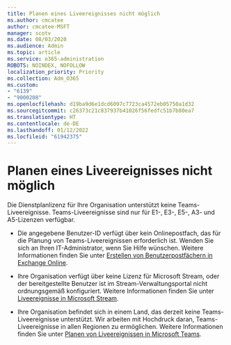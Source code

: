 ```yaml
---
title: Planen eines Liveereignisses nicht möglich
ms.author: cmcatee
author: cmcatee-MSFT
manager: scotv
ms.date: 08/03/2020
ms.audience: Admin
ms.topic: article
ms.service: o365-administration
ROBOTS: NOINDEX, NOFOLLOW
localization_priority: Priority
ms.collection: Adm_O365
ms.custom:
- "6139"
- "9000208"
ms.openlocfilehash: d19ba9d6e1dcd6097c7723ca4572eb05750a1d32
ms.sourcegitcommit: c26373c21c837937b41026f56fedfc51b7b80ea7
ms.translationtype: HT
ms.contentlocale: de-DE
ms.lasthandoff: 01/12/2022
ms.locfileid: "61942375"
---
```

# <a name="unable-to-schedule-a-live-event"></a>Planen eines Liveereignisses nicht möglich

Die Dienstplanlizenz für Ihre Organisation unterstützt keine Teams-Liveereignisse. Teams-Liveereignisse sind nur für E1-, E3-, E5-, A3- und A5-Lizenzen verfügbar.

- Die angegebene Benutzer-ID verfügt über kein Onlinepostfach, das für die Planung von Teams-Liveereignissen erforderlich ist. Wenden Sie sich an Ihren IT-Administrator, wenn Sie Hilfe wünschen. Weitere Informationen finden Sie unter [Erstellen von Benutzerpostfächern in Exchange Online](https://docs.microsoft.com/exchange/recipients-in-exchange-online/create-user-mailboxes).

- Ihre Organisation verfügt über keine Lizenz für Microsoft Stream, oder der bereitgestellte Benutzer ist im Stream-Verwaltungsportal nicht ordnungsgemäß konfiguriert. Weitere Informationen finden Sie unter [Liveereignisse in Microsoft Stream](https://docs.microsoft.com/stream/live-event-overview).

- Ihre Organisation befindet sich in einem Land, das derzeit keine Teams-Liveereignisse unterstützt. Wir arbeiten mit Hochdruck daran, Teams-Liveereignisse in allen Regionen zu ermöglichen. Weitere Informationen finden Sie unter [Planen von Liveereignissen in Microsoft Teams](https://docs.microsoft.com/microsoftteams/teams-live-events/plan-for-teams-live-events).